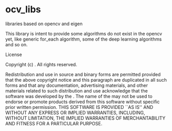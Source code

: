 # ocv_libs
libraries based on opencv and eigen

This library is intent to provide some algorithms do not exist in the opencv yet, like generic for_each algorithm,
some of the deep learning algorithms and so on.

License 

Copyright (c) <year> <copyright holder>.
All rights reserved.

Redistribution and use in source and binary forms are permitted
provided that the above copyright notice and this paragraph are
duplicated in all such forms and that any documentation,
advertising materials, and other materials related to such
distribution and use acknowledge that the software was developed
by the <organization>. The name of the
<organization> may not be used to endorse or promote products derived
from this software without specific prior written permission.
THIS SOFTWARE IS PROVIDED ``AS IS'' AND WITHOUT ANY EXPRESS OR
IMPLIED WARRANTIES, INCLUDING, WITHOUT LIMITATION, THE IMPLIED
WARRANTIES OF MERCHANTABILITY AND FITNESS FOR A PARTICULAR PURPOSE.

